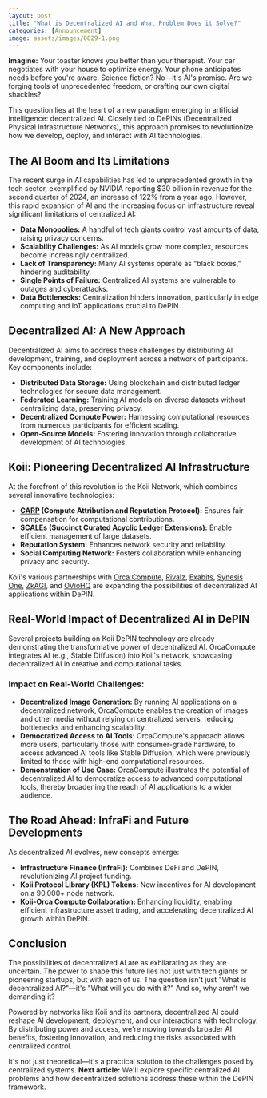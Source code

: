 ```yaml
---
layout: post
title: "What is Decentralized AI and What Problem Does it Solve?"
categories: [Announcement]
image: assets/images/0829-1.png
---
```

**Imagine:** Your toaster knows you better than your therapist. Your car negotiates with your house to optimize energy. Your phone anticipates needs before you're aware. Science fiction? No—it's AI's promise. Are we forging tools of unprecedented freedom, or crafting our own digital shackles?

This question lies at the heart of a new paradigm emerging in artificial intelligence: decentralized AI. Closely tied to DePINs (Decentralized Physical Infrastructure Networks), this approach promises to revolutionize how we develop, deploy, and interact with AI technologies.

## The AI Boom and Its Limitations

The recent surge in AI capabilities has led to unprecedented growth in the tech sector, exemplified by NVIDIA reporting $30 billion in revenue for the second quarter of 2024, an increase of 122% from a year ago. However, this rapid expansion of AI and the increasing focus on infrastructure reveal significant limitations of centralized AI:

- **Data Monopolies:** A handful of tech giants control vast amounts of data, raising privacy concerns.
- **Scalability Challenges:** As AI models grow more complex, resources become increasingly centralized.
- **Lack of Transparency:** Many AI systems operate as "black boxes," hindering auditability.
- **Single Points of Failure:** Centralized AI systems are vulnerable to outages and cyberattacks.
- **Data Bottlenecks:** Centralization hinders innovation, particularly in edge computing and IoT applications crucial to DePIN.

## Decentralized AI: A New Approach

Decentralized AI aims to address these challenges by distributing AI development, training, and deployment across a network of participants. Key components include:

- **Distributed Data Storage:** Using blockchain and distributed ledger technologies for secure data management.
- **Federated Learning:** Training AI models on diverse datasets without centralizing data, preserving privacy.
- **Decentralized Compute Power:** Harnessing computational resources from numerous participants for efficient scaling.
- **Open-Source Models:** Fostering innovation through collaborative development of AI technologies.

## Koii: Pioneering Decentralized AI Infrastructure

At the forefront of this revolution is the Koii Network, which combines several innovative technologies:

- **[CARP](https://www.koii.network/whitepaper.pdf) (Compute Attribution and Reputation Protocol):** Ensures fair compensation for computational contributions.
- **[SCALEs](https://www.koii.network/whitepaper.pdf) (Succinct Curated Acyclic Ledger Extensions):** Enable efficient management of large datasets.
- **Reputation System:** Enhances network security and reliability.
- **Social Computing Network:** Fosters collaboration while enhancing privacy and security.

Koii's various partnerships with [Orca Compute](https://www.orcacompute.com/), [Rivalz](https://rivalz.ai/), [Exabits](https://exabits.ai/), [Synesis One](https://www.synesis.one/), [ZkAGI](https://www.zkagi.ai/), and [OVioHQ](https://outlierventures.io/) are expanding the possibilities of decentralized AI applications within DePIN.

## Real-World Impact of Decentralized AI in DePIN

Several projects building on Koii DePIN technology are already demonstrating the transformative power of decentralized AI. OrcaCompute integrates AI (e.g., Stable Diffusion) into Koii's network, showcasing decentralized AI in creative and computational tasks.

### Impact on Real-World Challenges:

- **Decentralized Image Generation:** By running AI applications on a decentralized network, OrcaCompute enables the creation of images and other media without relying on centralized servers, reducing bottlenecks and enhancing scalability.
- **Democratized Access to AI Tools:** OrcaCompute's approach allows more users, particularly those with consumer-grade hardware, to access advanced AI tools like Stable Diffusion, which were previously limited to those with high-end computational resources.
- **Demonstration of Use Case:** OrcaCompute illustrates the potential of decentralized AI to democratize access to advanced computational tools, thereby broadening the reach of AI applications to a wider audience.

## The Road Ahead: InfraFi and Future Developments

As decentralized AI evolves, new concepts emerge:

- **Infrastructure Finance (InfraFi):** Combines DeFi and DePIN, revolutionizing AI project funding.
- **Koii Protocol Library (KPL) Tokens:** New incentives for AI development on a 90,000+ node network.
- **Koii-Orca Compute Collaboration:** Enhancing liquidity, enabling efficient infrastructure asset trading, and accelerating decentralized AI growth within DePIN.

## Conclusion

The possibilities of decentralized AI are as exhilarating as they are uncertain. The power to shape this future lies not just with tech giants or pioneering startups, but with each of us. The question isn't just "What is decentralized AI?"—it's "What will you do with it?" And so, why aren't we demanding it?

Powered by networks like Koii and its partners, decentralized AI could reshape AI development, deployment, and our interactions with technology. By distributing power and access, we're moving towards broader AI benefits, fostering innovation, and reducing the risks associated with centralized control.

It's not just theoretical—it's a practical solution to the challenges posed by centralized systems. **Next article:** We'll explore specific centralized AI problems and how decentralized solutions address these within the DePIN framework.
